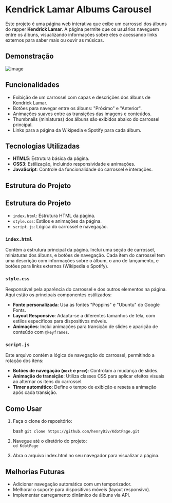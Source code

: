 # Kendrick Lamar Albums Carousel

Este projeto é uma página web interativa que exibe um carrossel dos álbuns do rapper **Kendrick Lamar**. A página permite que os usuários naveguem entre os álbuns, visualizando informações sobre eles e acessando links externos para saber mais ou ouvir as músicas.

## Demonstração 

![image](https://github.com/user-attachments/assets/802e46cb-7517-4d60-bdbe-fa06842b7ee7)

## Funcionalidades

- Exibição de um carrossel com capas e descrições dos álbuns de Kendrick Lamar.
- Botões para navegar entre os álbuns: "Próximo" e "Anterior".
- Animações suaves entre as transições das imagens e conteúdos.
- Thumbnails (miniaturas) dos álbuns são exibidos abaixo do carrossel principal.
- Links para a página da Wikipedia e Spotify para cada álbum.

## Tecnologias Utilizadas

- **HTML5**: Estrutura básica da página.
- **CSS3**: Estilização, incluindo responsividade e animações.
- **JavaScript**: Controle da funcionalidade do carrossel e interações.

## Estrutura do Projeto

## Estrutura do Projeto

- `index.html`: Estrutura HTML da página.
- `style.css`: Estilos e animações da página.
- `script.js`: Lógica do carrossel e navegação.

### `index.html`
Contém a estrutura principal da página. Inclui uma seção de carrossel, miniaturas dos álbuns, e botões de navegação. Cada item do carrossel tem uma descrição com informações sobre o álbum, o ano de lançamento, e botões para links externos (Wikipedia e Spotify).

### `style.css`
Responsável pela aparência do carrossel e dos outros elementos na página. Aqui estão os principais componentes estilizados:

- **Fonte personalizada**: Usa as fontes "Poppins" e "Ubuntu" do Google Fonts.
- **Layout Responsivo**: Adapta-se a diferentes tamanhos de tela, com estilos específicos para dispositivos móveis.
- **Animações**: Inclui animações para transição de slides e aparição de conteúdo com `@keyframes`.

### `script.js`
Este arquivo contém a lógica de navegação do carrossel, permitindo a rotação dos itens:

- **Botões de navegação (`next` e `prev`)**: Controlam a mudança de slides.
- **Animação de transição**: Utiliza classes CSS para aplicar efeitos visuais ao alternar os itens do carrossel.
- **Timer automático**: Define o tempo de exibição e reseta a animação após cada transição.

## Como Usar

1. Faça o clone do repositório:

   bash
   `git clone https://github.com/henryDiv/KdotPage.git`

2. Navegue até o diretório do projeto:
     <br/>  `cd KdotPage`

3. Abra o arquivo index.html no seu navegador para visualizar a página.

## Melhorias Futuras
- Adicionar navegação automática com um temporizador.
- Melhorar o suporte para dispositivos móveis (layout responsivo).
- Implementar carregamento dinâmico de álbuns via API.


